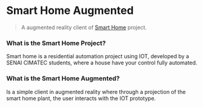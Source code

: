 # Smart Home Augmented
> A augmented reality client of [Smart Home](https://github.com/homeautomated/home-automated-web) project.

### What is the Smart Home Project?

Smart home is a residential automation project using IOT, developed by a SENAI CIMATEC students, where a house have your control fully automated.


### What is the Smart Home Augmented?

Is a simple client in augmented reality where through a projection of the smart home plant, the user interacts with the IOT prototype.
